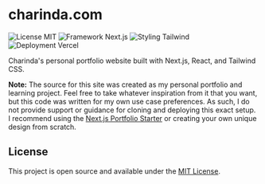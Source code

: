 # charinda.com

![License MIT](https://img.shields.io/badge/License-MIT-blue.svg) ![Framework Next.js](https://img.shields.io/badge/Framework-Next.js-black.svg) ![Styling Tailwind](https://img.shields.io/badge/Styling-Tailwind-38B2AC.svg) ![Deployment Vercel](https://img.shields.io/badge/Deployment-Vercel-000000.svg)

Charinda's personal portfolio website built with Next.js, React, and Tailwind CSS.

**Note:** The source for this site was created as my personal portfolio and learning project. Feel free to take whatever inspiration from it that you want, but this code was written for my own use case preferences. As such, I do not provide support or guidance for cloning and deploying this exact setup. I recommend using the [Next.js Portfolio Starter](https://vercel.com/templates/next.js/portfolio-starter-kit) or creating your own unique design from scratch.

## License

This project is open source and available under the [MIT License](LICENSE).

